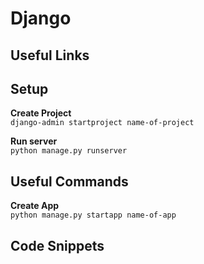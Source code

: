 # Django

## Useful Links  

## Setup
**Create Project**  
`django-admin startproject name-of-project`  

**Run server**  
`python manage.py runserver`  

## Useful Commands  
**Create App**  
`python manage.py startapp name-of-app`  

## Code Snippets  

